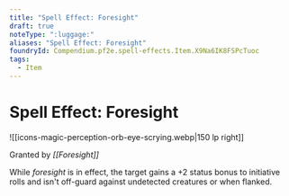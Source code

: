 ```yaml
---
title: "Spell Effect: Foresight"
draft: true
noteType: ":luggage:"
aliases: "Spell Effect: Foresight"
foundryId: Compendium.pf2e.spell-effects.Item.X9Na6IK8FSPcTuoc
tags:
  - Item
---
```


# Spell Effect: Foresight
![[icons-magic-perception-orb-eye-scrying.webp|150 lp right]]

Granted by _[[Foresight]]_

While _foresight_ is in effect, the target gains a +2 status bonus to initiative rolls and isn't off-guard against undetected creatures or when flanked.
